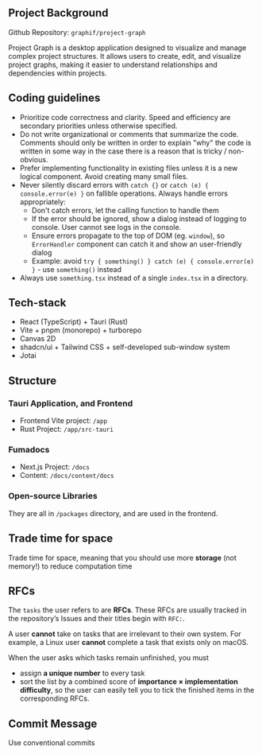 ## Project Background

Github Repository: `graphif/project-graph`

Project Graph is a desktop application designed to visualize and manage complex project structures. It allows users to create, edit, and visualize project graphs, making it easier to understand relationships and dependencies within projects.

## Coding guidelines

- Prioritize code correctness and clarity. Speed and efficiency are secondary priorities unless otherwise specified.
- Do not write organizational or comments that summarize the code. Comments should only be written in order to explain "why" the code is written in some way in the case there is a reason that is tricky / non-obvious.
- Prefer implementing functionality in existing files unless it is a new logical component. Avoid creating many small files.
- Never silently discard errors with `catch {}` or `catch (e) { console.error(e) }` on fallible operations. Always handle errors appropriately:
  - Don't catch errors, let the calling function to handle them
  - If the error should be ignored, show a dialog instead of logging to console. User cannot see logs in the console.
  - Ensure errors propagate to the top of DOM (eg. `window`), so `ErrorHandler` component can catch it and show an user-friendly dialog
  - Example: avoid `try { something() } catch (e) { console.error(e) }` - use `something()` instead
- Always use `something.tsx` instead of a single `index.tsx` in a directory.

## Tech-stack

- React (TypeScript) + Tauri (Rust)
- Vite + pnpm (monorepo) + turborepo
- Canvas 2D
- shadcn/ui + Tailwind CSS + self-developed sub-window system
- Jotai

## Structure

### Tauri Application, and Frontend

- Frontend Vite project: `/app`
- Rust Project: `/app/src-tauri`

### Fumadocs

- Next.js Project: `/docs`
- Content: `/docs/content/docs`

### Open-source Libraries

They are all in `/packages` directory, and are used in the frontend.

## Trade time for space

Trade time for space, meaning that you should use more **storage** (not memory!) to reduce computation time

## RFCs

The `tasks` the user refers to are **RFCs**. These RFCs are usually tracked in the repository’s Issues and their titles begin with `RFC:`.

A user **cannot** take on tasks that are irrelevant to their own system. For example, a Linux user **cannot** complete a task that exists only on macOS.

When the user asks which tasks remain unfinished, you must

- assign **a unique number** to every task
- sort the list by a combined score of **importance × implementation difficulty**,
  so the user can easily tell you to tick the finished items in the corresponding RFCs.

## Commit Message

Use conventional commits
